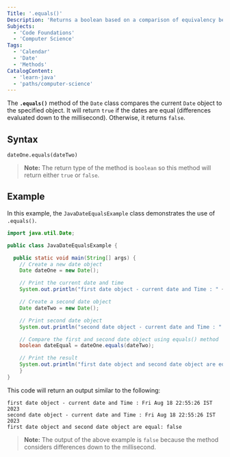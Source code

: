 ```yaml
---
Title: '.equals()'
Description: 'Returns a boolean based on a comparison of equivalency between two dates.'
Subjects:
  - 'Code Foundations'
  - 'Computer Science'
Tags:
  - 'Calendar'
  - 'Date'
  - 'Methods'
CatalogContent:
  - 'learn-java'
  - 'paths/computer-science'
---
```


The **`.equals()`** method of the `Date` class compares the current `Date` object to the specified object. It will return `true` if the dates are equal (differences evaluated down to the millisecond). Otherwise, it returns `false`.

## Syntax

```pseudo
dateOne.equals(dateTwo)
```

> **Note:** The return type of the method is `boolean` so this method will return either `true` or `false`.

## Example

In this example, the `JavaDateEqualsExample` class demonstrates the use of `.equals()`.

```java
import java.util.Date;

public class JavaDateEqualsExample {

  public static void main(String[] args) {
    // Create a new date object
    Date dateOne = new Date();

    // Print the current date and time
    System.out.println("first date object - current date and Time : " + dateOne);

    // Create a second date object
    Date dateTwo = new Date();

    // Print second date object
    System.out.println("second date object - current date and Time : " + dateTwo);

    // Compare the first and second date object using equals() method
    boolean dateEqual = dateOne.equals(dateTwo);

    // Print the result
    System.out.println("first date object and second date object are equal: " + dateEqual);
    }
}
```

This code will return an output similar to the following:

```shell
first date object - current date and Time : Fri Aug 18 22:55:26 IST 2023
second date object - current date and Time : Fri Aug 18 22:55:26 IST 2023
first date object and second date object are equal: false
```

> **Note:** The output of the above example is `false` because the method considers differences down to the millisecond.
